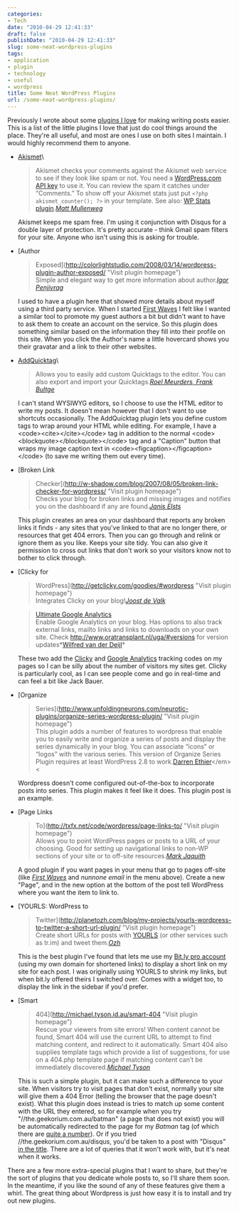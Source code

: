 ```yaml
---
categories:
- Tech
date: "2010-04-29 12:41:33"
draft: false
publishDate: "2010-04-29 12:41:33"
slug: some-neat-wordpress-plugins
tags:
- application
- plugin
- technology
- useful
- wordpress
title: Some Neat WordPress Plugins
url: /some-neat-wordpress-plugins/
---
```

Previously I wrote about some [plugins I
love](//the.geekorium.com.au/wordpress-plugins-i-cant-live-without/) for
making writing posts easier. This is a list of the little plugins I love
that just do cool things around the place. They're all useful, and most
are ones I use on both sites I maintain. I would highly recommend them
to anyone.

-   [Akismet](http://akismet.com/ "Visit plugin homepage")\
    > Akismet checks your comments against the Akismet web service to
    > see if they look like spam or not. You need a [WordPress.com API
    > key](http://akismet.com/get/) to use it. You can review the spam
    > it catches under “Comments.” To show off your Akismet stats just
    > put `<?php akismet_counter(); ?>` in your template. See also: [WP
    > Stats plugin](http://wordpress.org/extend/plugins/stats/).*[Matt
    > Mullenweg](http://ma.tt/ "Visit author homepage")*

    Akismet keeps me spam free. I'm using it conjunction with Disqus for
    a double layer of protection. It's pretty accurate - think Gmail
    spam filters for your site. Anyone who isn't using this is asking
    for trouble.

-   [Author
    > Exposed](http://colorlightstudio.com/2008/03/14/wordpress-plugin-author-exposed/ "Visit plugin homepage")\
    > Simple and elegant way to get more information about author.*[Igor
    > Penjivrag](http://colorlightstudio.com "Visit author homepage")*

    I used to have a plugin here that showed more details about myself
    using a third party service. When I started [First
    Waves](//the.geekorium.com.au/read/google-wave/) I felt like I
    wanted a similar tool to promote my guest authors a bit but didn't
    want to have to ask them to create an account on the service. So
    this plugin does something similar based on the information they
    fill into their profile on this site. When you click the Author's
    name a little hovercard shows you their gravatar and a link to their
    other websites.

-   [AddQuicktag](http://bueltge.de/wp-addquicktags-de-plugin/120/ "Visit plugin homepage")\
    > Allows you to easily add custom Quicktags to the editor. You can
    > also export and import your Quicktags.*[Roel Meurders, Frank
    > Bultge](http://bueltge.de/ "Visit author homepage")*

    I can't stand WYSIWYG editors, so I choose to use the HTML editor to
    write my posts. It doesn't mean however that I don't want to use
    shortcuts occasionally. The AddQuicktag plugin lets you define
    custom tags to wrap around your HTML while editing. For example, I
    have a &lt;code&gt;&lt;cite&gt;&lt;/cite&gt;&lt;/code&gt; tag in
    addition to the normal
    &lt;code&gt;&lt;blockquote&gt;&lt;/blockquote&gt;&lt;/code&gt; tag
    and a "Caption" button that wraps my image caption text in
    &lt;code&gt;&lt;figcaption&gt;&lt;/figcaption&gt;&lt;/code&gt; (to
    save me writing them out every time).

-   [Broken Link
    > Checker](http://w-shadow.com/blog/2007/08/05/broken-link-checker-for-wordpress/ "Visit plugin homepage")\
    > Checks your blog for broken links and missing images and notifies
    > you on the dashboard if any are found.*[Janis
    > Elsts](http://w-shadow.com/blog/ "Visit author homepage")*

    This plugin creates an area on your dashboard that reports any
    broken links it finds - any sites that you've linked to that are no
    longer there, or resources that get 404 errors. Then you can go
    through and relink or ignore them as you like. Keeps your site tidy.
    You can also give it permission to cross out links that don't work
    so your visitors know not to bother to click through.

-   [Clicky for
    > WordPress](http://getclicky.com/goodies/#wordpress "Visit plugin homepage")\
    > Integrates Clicky on your blog!*[Joost de
    > Valk](http://yoast.com/ "Visit author homepage")*

    > [Ultimate Google
    > Analytics](http://www.oratransplant.nl/uga "Visit plugin homepage")\
    > Enable Google Analytics on your blog. Has options to also track
    > external links, mailto links and links to downloads on your
    > own site. Check <http://www.oratransplant.nl/uga/#versions> for
    > version updates*[Wilfred van der
    > Deijl](http://www.oratransplant.nl/about "Visit author homepage")*

    These two add the [Clicky](http://getclicky.com/183555) and [Google
    Analytics](http://www.google.com/analytics/) tracking codes on my
    pages so I can be silly about the number of visitors my sites get.
    Clicky is particularly cool, as I can see people come and go in
    real-time and can feel a bit like Jack Bauer.

-   [Organize
    > Series](http://www.unfoldingneurons.com/neurotic-plugins/organize-series-wordpress-plugin/ "Visit plugin homepage")\
    > This plugin adds a number of features to wordpress that enable you
    > to easily write and organize a series of posts and display the
    > series dynamically in your blog. You can associate “icons” or
    > “logos” with the various series. This version of Organize Series
    > Plugin requires at least WordPress 2.8 to work.[Darren
    > Ethier](http://www.unfoldingneurons.com "Visit author homepage")&lt;/em&gt;&lt;

    Wordpress doesn't come configured out-of-the-box to incorporate
    posts into series. This plugin makes it feel like it does. This
    plugin post is an example.

-   [Page Links
    > To](http://txfx.net/code/wordpress/page-links-to/ "Visit plugin homepage")\
    > Allows you to point WordPress pages or posts to a URL of
    > your choosing. Good for setting up navigational links to non-WP
    > sections of your site or to off-site resources.*[Mark
    > Jaquith](http://coveredwebservices.com/ "Visit author homepage")*

    A good plugin if you want pages in your menu that go to pages
    off-site (like [*First
    Waves*](//the.geekorium.com.au/read/google-wave/) and *nunnone
    email* in the menu above). Create a new "Page", and in the new
    option at the bottom of the post tell WordPress where you want the
    item to link to.

-   [YOURLS: WordPress to
    > Twitter](http://planetozh.com/blog/my-projects/yourls-wordpress-to-twitter-a-short-url-plugin/ "Visit plugin homepage")\
    > Create short URLs for posts with
    > [YOURLS](http://yourls.org/ "Your Own URL Shortener") (or other
    > services such as tr.im) and tweet
    > them.*[Ozh](http://planetozh.com/ "Visit author homepage")*

    This is the best plugin I've found that lets me use my [Bit.ly pro
    account](http://bit.ly/pages/pro/) (using my own domain for
    shortened links) to display a short link on my site for each post. I
    was originally using YOURLS to shrink my links, but when bit.ly
    offered theirs I switched over. Comes with a widget too, to display
    the link in the sidebar if you'd prefer.

-   [Smart
    > 404](http://michael.tyson.id.au/smart-404 "Visit plugin homepage")\
    > Rescue your viewers from site errors! When content cannot be
    > found, Smart 404 will use the current URL to attempt to find
    > matching content, and redirect to it automatically. Smart 404 also
    > supplies template tags which provide a list of suggestions, for
    > use on a 404.php template page if matching content can’t be
    > immediately discovered.*[Michael
    > Tyson](http://michael.tyson.id.au "Visit author homepage")*

    This is such a simple plugin, but it can make such a difference to
    your site. When visitors try to visit pages that don't exist,
    normally your site will give them a 404 Error (telling the browser
    that the page doesn't exist). What this plugin does instead is tries
    to match up some content with the URL they entered, so for example
    when you try "//the.geekorium.com.au/batman" (a page that does
    not exist) you will be automatically redirected to the page for my
    *Batman* tag (of which there are [quite a
    number](//the.geekorium.com.au/tag/batman/)). Or if you tried
    //the.geekorium.com.au/disqus, you'd be taken to a post with
    "Disqus" [in the title](//the.geekorium.com.au/bye-bye-disqus/).
    There are a lot of queries that it won't work with, but it's neat
    when it works.

There are a few more extra-special plugins that I want to share, but
they're the sort of plugins that you dedicate whole posts to, so I'll
share them soon. In the meantime, if you like the sound of any of these
features give them a whirl. The great thing about Wordpress is just how
easy it is to install and try out new plugins.